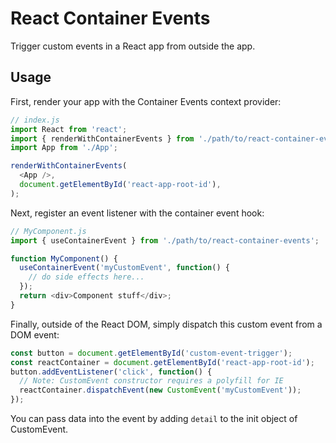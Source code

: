 # React Container Events

Trigger custom events in a React app from outside the app.

## Usage

First, render your app with the Container Events context provider:

```js
// index.js
import React from 'react';
import { renderWithContainerEvents } from './path/to/react-container-events';
import App from './App';

renderWithContainerEvents(
  <App />,
  document.getElementById('react-app-root-id'),
);
```

Next, register an event listener with the container event hook:

```js
// MyComponent.js
import { useContainerEvent } from './path/to/react-container-events';

function MyComponent() {
  useContainerEvent('myCustomEvent', function() {
    // do side effects here...
  });
  return <div>Component stuff</div>;
}
```

Finally, outside of the React DOM, simply dispatch this custom event from a DOM event:

```js
const button = document.getElementById('custom-event-trigger');
const reactContainer = document.getElementById('react-app-root-id');
button.addEventListener('click', function() {
  // Note: CustomEvent constructor requires a polyfill for IE
  reactContainer.dispatchEvent(new CustomEvent('myCustomEvent'));
});
```

You can pass data into the event by adding `detail` to the init object of CustomEvent.
